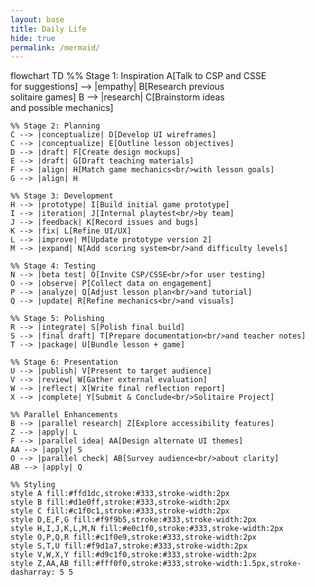 ```yaml
---
layout: base
title: Daily Life
hide: true
permalink: /mermaid/
---
```


<div class="mermaid">
flowchart TD
    %% Stage 1: Inspiration
    A[Talk to CSP and CSSE<br/>for suggestions] --> |empathy| B[Research previous<br/>solitaire games]
    B --> |research| C[Brainstorm ideas<br/>and possible mechanics]

    %% Stage 2: Planning
    C --> |conceptualize| D[Develop UI wireframes]
    C --> |conceptualize| E[Outline lesson objectives]
    D --> |draft| F[Create design mockups]
    E --> |draft| G[Draft teaching materials]
    F --> |align| H[Match game mechanics<br/>with lesson goals]
    G --> |align| H

    %% Stage 3: Development
    H --> |prototype| I[Build initial game prototype]
    I --> |iteration| J[Internal playtest<br/>by team]
    J --> |feedback| K[Record issues and bugs]
    K --> |fix| L[Refine UI/UX]
    L --> |improve| M[Update prototype version 2]
    M --> |expand| N[Add scoring system<br/>and difficulty levels]

    %% Stage 4: Testing
    N --> |beta test| O[Invite CSP/CSSE<br/>for user testing]
    O --> |observe| P[Collect data on engagement]
    P --> |analyze| Q[Adjust lesson plan<br/>and tutorial]
    Q --> |update| R[Refine mechanics<br/>and visuals]

    %% Stage 5: Polishing
    R --> |integrate| S[Polish final build]
    S --> |final draft| T[Prepare documentation<br/>and teacher notes]
    T --> |package| U[Bundle lesson + game]

    %% Stage 6: Presentation
    U --> |publish| V[Present to target audience]
    V --> |review| W[Gather external evaluation]
    W --> |reflect| X[Write final reflection report]
    X --> |complete| Y[Submit & Conclude<br/>Solitaire Project]

    %% Parallel Enhancements
    B --> |parallel research| Z[Explore accessibility features]
    Z --> |apply| L
    F --> |parallel idea| AA[Design alternate UI themes]
    AA --> |apply| S
    O --> |parallel check| AB[Survey audience<br/>about clarity]
    AB --> |apply| Q

    %% Styling
    style A fill:#ffd1dc,stroke:#333,stroke-width:2px
    style B fill:#d1e0ff,stroke:#333,stroke-width:2px
    style C fill:#c1f0c1,stroke:#333,stroke-width:2px
    style D,E,F,G fill:#f9f9b5,stroke:#333,stroke-width:2px
    style H,I,J,K,L,M,N fill:#e0c1f0,stroke:#333,stroke-width:2px
    style O,P,Q,R fill:#c1f0e9,stroke:#333,stroke-width:2px
    style S,T,U fill:#f9d1a7,stroke:#333,stroke-width:2px
    style V,W,X,Y fill:#d9c1f0,stroke:#333,stroke-width:2px
    style Z,AA,AB fill:#fff0f0,stroke:#333,stroke-width:1.5px,stroke-dasharray: 5 5
</div>

